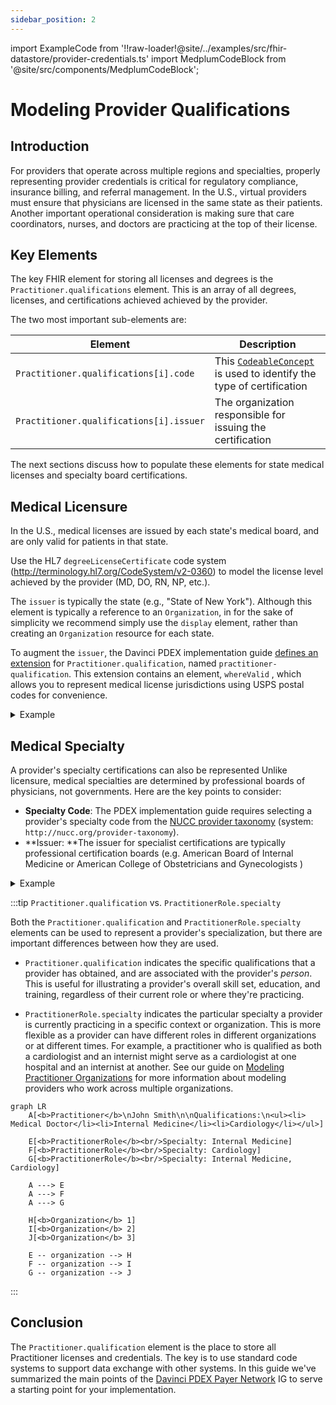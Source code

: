```yaml
---
sidebar_position: 2
---
```


import ExampleCode from '!!raw-loader!@site/../examples/src/fhir-datastore/provider-credentials.ts'
import MedplumCodeBlock from '@site/src/components/MedplumCodeBlock';

# Modeling Provider Qualifications

## Introduction

For providers that operate across multiple regions and specialties, properly representing provider credentials is critical for regulatory compliance, insurance billing, and referral management. In the U.S., virtual providers must ensure that physicians are licensed in the same state as their patients. Another important operational consideration is making sure that care coordinators, nurses, and doctors are practicing at the top of their license.

## Key Elements

The key FHIR element for storing all licenses and degrees is the `Practitioner.qualifications` element. This is an array of all degrees, licenses, and certifications achieved achieved by the provider.

The two most important sub-elements are:

| Element                                 | Description                                                                                                                                         |
| --------------------------------------- | --------------------------------------------------------------------------------------------------------------------------------------------------- |
| `Practitioner.qualifications[i].code`   | This [`CodeableConcept`](https://www.medplum.com/docs/fhir-basics#codeable-concepts-standarding-data) is used to identify the type of certification |
| `Practitioner.qualifications[i].issuer` | The organization responsible for issuing the certification                                                                                          |

The next sections discuss how to populate these elements for state medical licenses and specialty board certifications.

## Medical Licensure

In the U.S., medical licenses are issued by each state's medical board, and are only valid for patients in that state.

Use the HL7 `degreeLicenseCertificate` code system (http://terminology.hl7.org/CodeSystem/v2-0360) to model the license level achieved by the provider (MD, DO, RN, NP, etc.).

The `issuer` is typically the state (e.g., "State of New York"). Although this element is typically a reference to an `Organization`, in for the sake of simplicity we recommend simply use the `display` element, rather than creating an `Organization` resource for each state.

To augment the `issuer`, the Davinci PDEX implementation guide [defines an extension](https://build.fhir.org/ig/HL7/davinci-pdex-plan-net/StructureDefinition-qualification.html) for `Practitioner.qualification`, named `practitioner-qualification`. This extension contains an element, `whereValid` , which allows you to represent medical license jurisdictions using USPS postal codes for convenience.

<details>
<summary>Example</summary>
<MedplumCodeBlock language="ts" selectBlocks="practitioner-head,qualifications-head,license,qualifications-tail,practitioner-tail">
{ExampleCode}
</MedplumCodeBlock>
</details>

## Medical Specialty

A provider's specialty certifications can also be represented Unlike licensure, medical specialties are determined by professional boards of physicians, not governments. Here are the key points to consider:

- **Specialty Code**: The PDEX implementation guide requires selecting a provider's specialty code from the [NUCC provider taxonomy](https://taxonomy.nucc.org/) (system: `http://nucc.org/provider-taxonomy`).
- **Issuer: **The issuer for specialist certifications are typically professional certification boards (e.g. American Board of Internal Medicine or American College of Obstetricians and Gynecologists )

<details>
<summary>Example</summary>
<MedplumCodeBlock language="ts" selectBlocks="practitioner-head,qualifications-head,specialty,qualifications-tail,practitioner-tail">
{ExampleCode}
</MedplumCodeBlock>
</details>

:::tip `Practitioner.qualification` vs. `PractitionerRole.specialty`

Both the `Practitioner.qualification` and `PractitionerRole.specialty` elements can be used to represent a provider's specialization, but there are important differences between how they are used.

- `Practitioner.qualification` indicates the specific qualifications that a provider has obtained, and are associated with the provider's _person_. This is useful for illustrating a provider's overall skill set, education, and training, regardless of their current role or where they're practicing.

- `PractitionerRole.specialty` indicates the particular specialty a provider is currently practicing in a specific context or organization. This is more flexible as a provider can have different roles in different organizations or at different times. For example, a practitioner who is qualified as both a cardiologist and an internist might serve as a cardiologist at one hospital and an internist at another. See our guide on [Modeling Practitioner Organizations](./provider-organizations) for more information about modeling providers who work across multiple organizations.

```mermaid
graph LR
    A[<b>Practitioner</b>\nJohn Smith\n\nQualifications:\n<ul><li> Medical Doctor</li><li>Internal Medicine</li><li>Cardiology</li></ul>]

    E[<b>PractitionerRole</b><br/>Specialty: Internal Medicine]
    F[<b>PractitionerRole</b><br/>Specialty: Cardiology]
    G[<b>PractitionerRole</b><br/>Specialty: Internal Medicine, Cardiology]

    A ---> E
    A ---> F
    A ---> G

    H[<b>Organization</b> 1]
    I[<b>Organization</b> 2]
    J[<b>Organization</b> 3]

    E -- organization --> H
    F -- organization --> I
    G -- organization --> J

```

:::

## Conclusion

The `Practitioner.qualification` element is the place to store all Practitioner licenses and credentials. The key is to use standard code systems to support data exchange with other systems. In this guide we've summarized the main points of the [Davinci PDEX Payer Network](https://build.fhir.org/ig/HL7/davinci-pdex-plan-net/index.html) IG to serve a starting point for your implementation.
